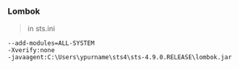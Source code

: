 ### Lombok

> in sts.ini

```
--add-modules=ALL-SYSTEM
-Xverify:none
-javaagent:C:\Users\ypurname\sts4\sts-4.9.0.RELEASE\lombok.jar
```
